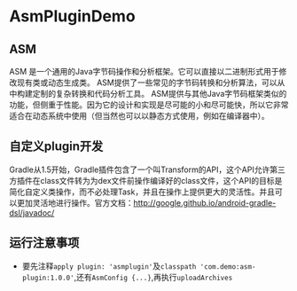 # AsmPluginDemo
## ASM
ASM 是一个通用的Java字节码操作和分析框架。它可以直接以二进制形式用于修改现有类或动态生成类。 ASM提供了一些常见的字节码转换和分析算法，可以从中构建定制的复杂转换和代码分析工具。 ASM提供与其他Java字节码框架类似的功能，但侧重于性能。因为它的设计和实现是尽可能的小和尽可能快，所以它非常适合在动态系统中使用（但当然也可以以静态方式使用，例如在编译器中）。

## 自定义plugin开发
Gradle从1.5开始，Gradle插件包含了一个叫Transform的API，这个API允许第三方插件在class文件转为为dex文件前操作编译好的class文件，这个API的目标是简化自定义类操作，而不必处理Task，并且在操作上提供更大的灵活性。并且可以更加灵活地进行操作。官方文档：http://google.github.io/android-gradle-dsl/javadoc/

## 运行注意事项
* 要先注释`apply plugin: 'asmplugin'`及`classpath 'com.demo:asm-plugin:1.0.0'`,还有`AsmConfig {...}`,再执行`uploadArchives`